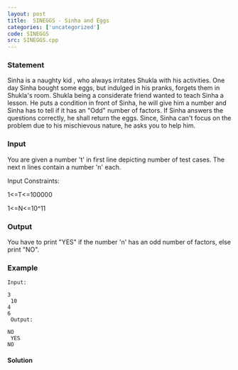 ```yaml
---
layout: post
title:  SINEGGS - Sinha and Eggs
categories: ['uncategorized']
code: SINEGGS
src: SINEGGS.cpp
---
```


### **Statement**

Sinha is a naughty kid , who always irritates Shukla with his activities. One
day Sinha bought some eggs, but indulged in his pranks, forgets them in
Shukla's room. Shukla being a considerate friend wanted to teach Sinha a
lesson. He puts a condition in front of Sinha, he will give him a number and
Sinha has to tell if it has an "Odd" number of factors. If Sinha answers the
questions correctly, he shall return the eggs. Since, Sinha can't focus on the
problem due to his mischievous nature, he asks you to help him.

### Input

You are given a number 't' in first line depicting number of test cases. The
next n lines contain a number 'n' each.

Input Constraints:

1<=T<=100000

1<=N<=10^11

### Output

You have to print "YES" if the number 'n' has an odd number of factors, else
print "NO".

### Example

    
    
    Input:
    3  
     10  
    4  
    6  
     Output:
    NO  
     YES  
    NO 



#### **Solution**



